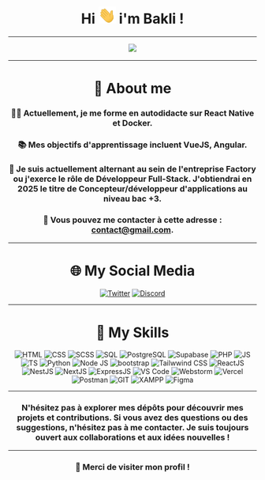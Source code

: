 <div align="center">
<h1 align="center">Hi <img width="35" src="./src/waving.gif"> i'm Bakli !</h1>

---

![](https://komarev.com/ghpvc/?username=NHBakli&color=FF5500)

---

# 📝 About me

### 👨‍💻 Actuellement, je me forme en autodidacte sur React Native et Docker.

### 📚 Mes objectifs d'apprentissage incluent VueJS, Angular.

### 🤝 Je suis actuellement alternant au sein de l'entreprise Factory ou j'exerce le rôle de Développeur Full-Stack. J'obtiendrai en 2025 le titre de Concepteur/développeur d'applications au niveau bac +3.

### 📧 Vous pouvez me contacter à cette adresse : [contact@gmail.com](mailto:clementhamimi@gmail.com).

---

# 🌐 My Social Media

<div align="center">
  <a href="https://twitter.com/nhbakli"><img src="https://i.imgur.com/Nws3raA.png" alt="Twitter" width="60" height="60"></a>
  <a href="https://discord.com/users/532258198435004461"><img src="https://i.imgur.com/slXlcAz.png" alt="Discord" width="60" height="60"></a>
</div>

---

# 🧰 My Skills


  <img src="https://imgur.com/BZQoAH7.png" alt="HTML" width="60" height="60">
  <img src="https://i.imgur.com/8TjTunE.png" alt="CSS" width="60" height="60">
  <img src="https://cdn.freebiesupply.com/logos/thumbs/2x/sass-1-logo.png" alt="SCSS" width="60" height="60">
  <img src="https://imgur.com/QTVO6ND.png" alt="SQL" width="60" height="60">
  <img src="https://upload.wikimedia.org/wikipedia/commons/thumb/2/29/Postgresql_elephant.svg/1200px-Postgresql_elephant.svg.png" alt="PostgreSQL" width="60" height="60">
  <img src="https://seeklogo.com/images/S/supabase-logo-DCC676FFE2-seeklogo.com.png" alt="Supabase" width="60" height="60">
  <img src="https://i.imgur.com/x2zVqM4.png" alt="PHP" width="60" height="60">
  <img src="https://i.imgur.com/ZZxpMuV.png" alt="JS" width="60" height="60">
  <img src="https://cdn.worldvectorlogo.com/logos/typescript-2.svg" alt="TS" width="60" height="60">
  <img src="https://i.imgur.com/pBbMxJu.png" alt="Python" width="60" height="60">
  <img src="https://w7.pngwing.com/pngs/452/24/png-transparent-js-logo-node-logos-and-brands-icon.png" alt="Node JS" width="60" height="60">
  <img src="https://consultant-webdesigner.fr/wp-content/uploads/2020/04/bootstrap_4-icon.png" alt="bootstrap" width="60" height="60">
  <img src="https://upload.wikimedia.org/wikipedia/commons/thumb/d/d5/Tailwind_CSS_Logo.svg/320px-Tailwind_CSS_Logo.svg.png" alt="Tailwwind CSS" width="60" height="60">
  <img src="https://cdn.freebiesupply.com/logos/large/2x/react-1-logo-png-transparent.png" alt="ReactJS" width="60" height="60">
  <img src="https://aurelien-loyer.fr/codelab-nestjs/img/logo.svg" alt="NestJS" width="60" height="60">
  <img src="https://cdn.worldvectorlogo.com/logos/next-js.svg" alt="NextJS" width="60" height="60">
  <img src="https://w7.pngwing.com/pngs/925/447/png-transparent-express-js-node-js-javascript-mongodb-node-js-text-trademark-logo.png" alt="ExpressJS" width="60" height="60">
  <img src="https://cdn.worldvectorlogo.com/logos/visual-studio-code-1.svg" alt="VS Code" width="60" height="60">
  <img src="https://upload.wikimedia.org/wikipedia/commons/7/71/WebStorm_Icon.png" alt="Webstorm" width="60" height="60">
  <img src="https://static.wikia.nocookie.net/logopedia/images/a/a7/Vercel_favicon.svg" alt="Vercel" width="60" height="60">
  <img src="https://seeklogo.com/images/P/postman-logo-0087CA0D15-seeklogo.com.png" alt="Postman" width="60" height="60">
  <img src="https://upload.wikimedia.org/wikipedia/commons/thumb/3/3f/Git_icon.svg/2048px-Git_icon.svg.png" alt="GIT" width="60" height="60">
  <img src="https://cdn.worldvectorlogo.com/logos/xampp.svg" alt="XAMPP" width="60" height="60">
  <img src="https://imgur.com/u5JmiQy.png" alt="Figma" width="60" height="60">


---

### N'hésitez pas à explorer mes dépôts pour découvrir mes projets et contributions. Si vous avez des questions ou des suggestions, n'hésitez pas à me contacter. Je suis toujours ouvert aux collaborations et aux idées nouvelles !

---

### 🚀 Merci de visiter mon profil !   
</div>
